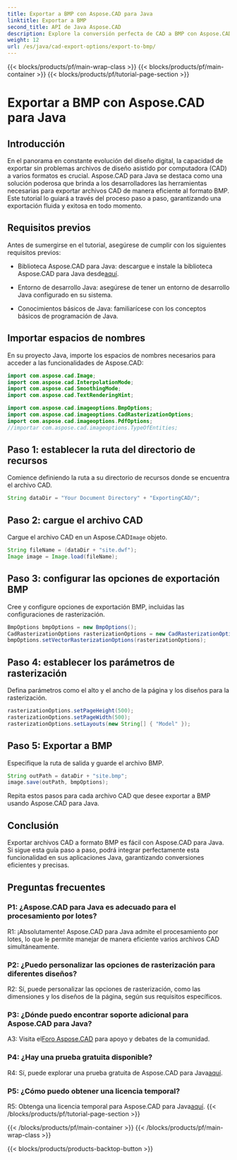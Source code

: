 ```yaml
---
title: Exportar a BMP con Aspose.CAD para Java
linktitle: Exportar a BMP
second_title: API de Java Aspose.CAD
description: Explore la conversión perfecta de CAD a BMP con Aspose.CAD para Java. Siga nuestra guía paso a paso para realizar exportaciones eficientes y precisas.
weight: 12
url: /es/java/cad-export-options/export-to-bmp/
---
```


{{< blocks/products/pf/main-wrap-class >}}
{{< blocks/products/pf/main-container >}}
{{< blocks/products/pf/tutorial-page-section >}}

# Exportar a BMP con Aspose.CAD para Java

## Introducción

En el panorama en constante evolución del diseño digital, la capacidad de exportar sin problemas archivos de diseño asistido por computadora (CAD) a varios formatos es crucial. Aspose.CAD para Java se destaca como una solución poderosa que brinda a los desarrolladores las herramientas necesarias para exportar archivos CAD de manera eficiente al formato BMP. Este tutorial lo guiará a través del proceso paso a paso, garantizando una exportación fluida y exitosa en todo momento.

## Requisitos previos

Antes de sumergirse en el tutorial, asegúrese de cumplir con los siguientes requisitos previos:

- Biblioteca Aspose.CAD para Java: descargue e instale la biblioteca Aspose.CAD para Java desde[aquí](https://releases.aspose.com/cad/java/).

- Entorno de desarrollo Java: asegúrese de tener un entorno de desarrollo Java configurado en su sistema.

- Conocimientos básicos de Java: familiarícese con los conceptos básicos de programación de Java.

## Importar espacios de nombres

En su proyecto Java, importe los espacios de nombres necesarios para acceder a las funcionalidades de Aspose.CAD:

```java
import com.aspose.cad.Image;
import com.aspose.cad.InterpolationMode;
import com.aspose.cad.SmoothingMode;
import com.aspose.cad.TextRenderingHint;

import com.aspose.cad.imageoptions.BmpOptions;
import com.aspose.cad.imageoptions.CadRasterizationOptions;
import com.aspose.cad.imageoptions.PdfOptions;
//importar com.aspose.cad.imageoptions.TypeOfEntities;
```

## Paso 1: establecer la ruta del directorio de recursos

Comience definiendo la ruta a su directorio de recursos donde se encuentra el archivo CAD.

```java
String dataDir = "Your Document Directory" + "ExportingCAD/";
```

## Paso 2: cargue el archivo CAD

 Cargue el archivo CAD en un Aspose.CAD`Image` objeto.

```java
String fileName = (dataDir + "site.dwf");
Image image = Image.load(fileName);
```

## Paso 3: configurar las opciones de exportación BMP

Cree y configure opciones de exportación BMP, incluidas las configuraciones de rasterización.

```java
BmpOptions bmpOptions = new BmpOptions();
CadRasterizationOptions rasterizationOptions = new CadRasterizationOptions();
bmpOptions.setVectorRasterizationOptions(rasterizationOptions);
```

## Paso 4: establecer los parámetros de rasterización

Defina parámetros como el alto y el ancho de la página y los diseños para la rasterización.

```java
rasterizationOptions.setPageHeight(500);
rasterizationOptions.setPageWidth(500);
rasterizationOptions.setLayouts(new String[] { "Model" });
```

## Paso 5: Exportar a BMP

Especifique la ruta de salida y guarde el archivo BMP.

```java
String outPath = dataDir + "site.bmp";
image.save(outPath, bmpOptions);
```

Repita estos pasos para cada archivo CAD que desee exportar a BMP usando Aspose.CAD para Java.

## Conclusión

Exportar archivos CAD a formato BMP es fácil con Aspose.CAD para Java. Si sigue esta guía paso a paso, podrá integrar perfectamente esta funcionalidad en sus aplicaciones Java, garantizando conversiones eficientes y precisas.

## Preguntas frecuentes

### P1: ¿Aspose.CAD para Java es adecuado para el procesamiento por lotes?

R1: ¡Absolutamente! Aspose.CAD para Java admite el procesamiento por lotes, lo que le permite manejar de manera eficiente varios archivos CAD simultáneamente.

### P2: ¿Puedo personalizar las opciones de rasterización para diferentes diseños?

R2: Sí, puede personalizar las opciones de rasterización, como las dimensiones y los diseños de la página, según sus requisitos específicos.

### P3: ¿Dónde puedo encontrar soporte adicional para Aspose.CAD para Java?

 A3: Visita el[Foro Aspose.CAD](https://forum.aspose.com/c/cad/19) para apoyo y debates de la comunidad.

### P4: ¿Hay una prueba gratuita disponible?

 R4: Sí, puede explorar una prueba gratuita de Aspose.CAD para Java[aquí](https://releases.aspose.com/).

### P5: ¿Cómo puedo obtener una licencia temporal?

 R5: Obtenga una licencia temporal para Aspose.CAD para Java[aquí](https://purchase.aspose.com/temporary-license/).
{{< /blocks/products/pf/tutorial-page-section >}}

{{< /blocks/products/pf/main-container >}}
{{< /blocks/products/pf/main-wrap-class >}}

{{< blocks/products/products-backtop-button >}}
